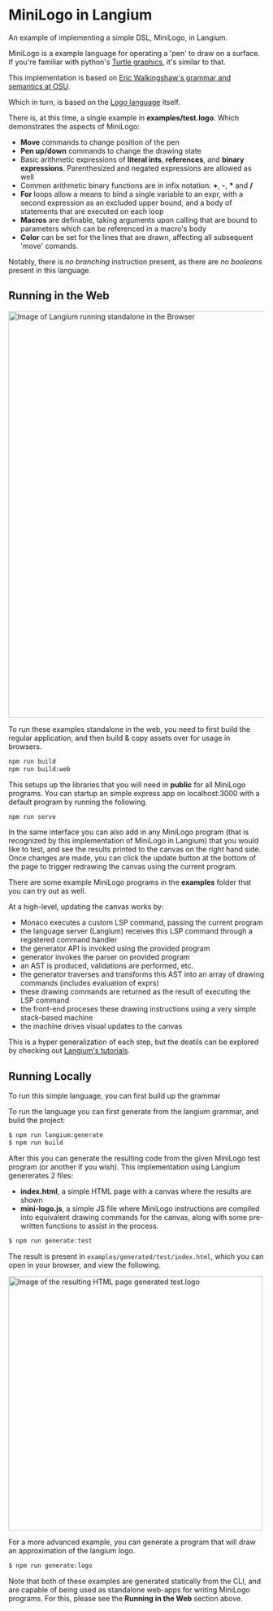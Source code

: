 # MiniLogo in Langium

An example of implementing a simple DSL, MiniLogo, in Langium.

MiniLogo is a example language for operating a 'pen' to draw on a surface. If you're familiar with python's [Turtle graphics](https://docs.python.org/3/library/turtle.html), it's similar to that.

This implementation is based on [Eric Walkingshaw's grammar and semantics at OSU](https://web.engr.oregonstate.edu/~walkiner/teaching/cs381-wi21/minilogo.html).

Which in turn, is based on the [Logo language](https://el.media.mit.edu/logo-foundation/what_is_logo/logo_programming.html) itself.

There is, at this time, a single example in **examples/test.logo**. Which demonstrates the aspects of MiniLogo:
- **Move** commands to change position of the pen
- **Pen up/down** commands to change the drawing state
- Basic arithmetic expressions of **literal ints**, **references**, and **binary expressions**. Parenthesized and negated expressions are allowed as well
- Common arithmetic binary functions are in infix notation: **+**, **-**, **\*** and **/**
- **For** loops allow a means to bind a single variable to an expr, with a second expression as an excluded upper bound, and a body of statements that are executed on each loop
- **Macros** are definable, taking arguments upon calling that are bound to parameters which can be referenced in a macro's body
- **Color** can be set for the lines that are drawn, affecting all subsequent 'move' comands. 

Notably, there is *no branching* instruction present, as there are *no booleans* present in this language.

## Running in the Web

<img src="https://raw.githubusercontent.com/montymxb/minilogo-langium-example/main/m2.jpg" width=800 alt="Image of Langium running standalone in the Browser">

To run these examples standalone in the web, you need to first build the regular application, and then build & copy assets over for usage in browsers.

```bash
npm run build
npm run build:web
```

This setups up the libraries that you will need in **public** for all MiniLogo programs. You can startup an simple express app on localhost:3000 with a default program by running the following.

```bash
npm run serve
```

In the same interface you can also add in any MiniLogo program (that is recognized by this implementation of MiniLogo in Langium) that you would like to test, and see the results printed to the canvas on the right hand side. Once changes are made, you can click the update button at the bottom of the page to trigger redrawing the canvas using the current program.

There are some example MiniLogo programs in the **examples** folder that you can try out as well.

At a high-level, updating the canvas works by:

- Monaco executes a custom LSP command, passing the current program
- the language server (Langium) receives this LSP command through a registered command handler
- the generator API is invoked using the provided program
- generator invokes the parser on provided program
- an AST is produced, validations are performed, etc.
- the generator traverses and transforms this AST into an array of drawing commands (includes evaluation of exprs)
- these drawing commands are returned as the result of executing the LSP command
- the front-end proceses these drawing instructions using a very simple stack-based machine
- the machine drives visual updates to the canvas

This is a hyper generalization of each step, but the deatils can be explored by checking out [Langium's tutorials](https://langium.org/tutorials/).

## Running Locally

To run this simple language, you can first build up the grammar

To run the language you can first generate from the langium grammar, and build the project:
```bash
$ npm run langium:generate
$ npm run build
```

After this you can generate the resulting code from the given MiniLogo test program (or another if you wish). This implementation using Langium genererates 2 files:
- **index.html**, a simple HTML page with a canvas where the results are shown
- **mini-logo.js**, a simple JS file where MiniLogo instructions are compiled into equivalent drawing commands for the canvas, along with some pre-written functions to assist in the process.

```bash
$ npm run generate:test
```

The result is present in `examples/generated/test/index.html`, which you can open in your browser, and view the following.

<img src="https://raw.githubusercontent.com/montymxb/minilogo-langium-example/main/m1.jpg" width=500 alt="Image of the resulting HTML page generated test.logo">

For a more advanced example, you can generate a program that will draw an approximation of the langium logo.

```bash
$ npm run generate:logo
```

Note that both of these examples are generated statically from the CLI, and are capable of being used as standalone web-apps for writing MiniLogo programs. For this, please see the **Running in the Web** section above.
